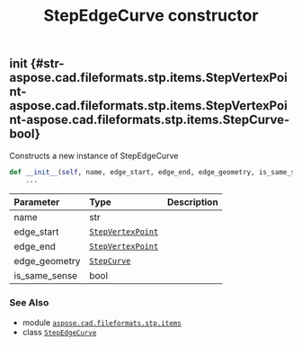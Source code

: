 ﻿---
title: StepEdgeCurve constructor
second_title: Aspose.CAD for Python via .NET API References
description: 
type: docs
weight: 10
url: /python-net/aspose.cad.fileformats.stp.items/stepedgecurve/__init__/
is_root: false
---

## __init__ {#str-aspose.cad.fileformats.stp.items.StepVertexPoint-aspose.cad.fileformats.stp.items.StepVertexPoint-aspose.cad.fileformats.stp.items.StepCurve-bool}

Constructs a new instance of StepEdgeCurve



```python
def __init__(self, name, edge_start, edge_end, edge_geometry, is_same_sense):
    ...
```


| Parameter | Type | Description |
| :- | :- | :- |
| name | str |  |
| edge_start | [`StepVertexPoint`](/cad/python-net/aspose.cad.fileformats.stp.items/stepvertexpoint) |  |
| edge_end | [`StepVertexPoint`](/cad/python-net/aspose.cad.fileformats.stp.items/stepvertexpoint) |  |
| edge_geometry | [`StepCurve`](/cad/python-net/aspose.cad.fileformats.stp.items/stepcurve) |  |
| is_same_sense | bool |  |



### See Also
* module [`aspose.cad.fileformats.stp.items`](../../)
* class [`StepEdgeCurve`](/cad/python-net/aspose.cad.fileformats.stp.items/stepedgecurve)
